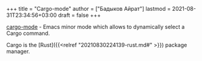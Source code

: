+++
title = "Cargo-mode"
author = ["Бадыков Айрат"]
lastmod = 2021-08-31T23:34:56+03:00
draft = false
+++

[cargo-mode](https://github.com/ayrat555/cargo-mode) - Emacs minor mode which allows to dynamically select a Cargo command.

Cargo is the [Rust]({{<relref "20210830224139-rust.md#" >}}) package manager.
